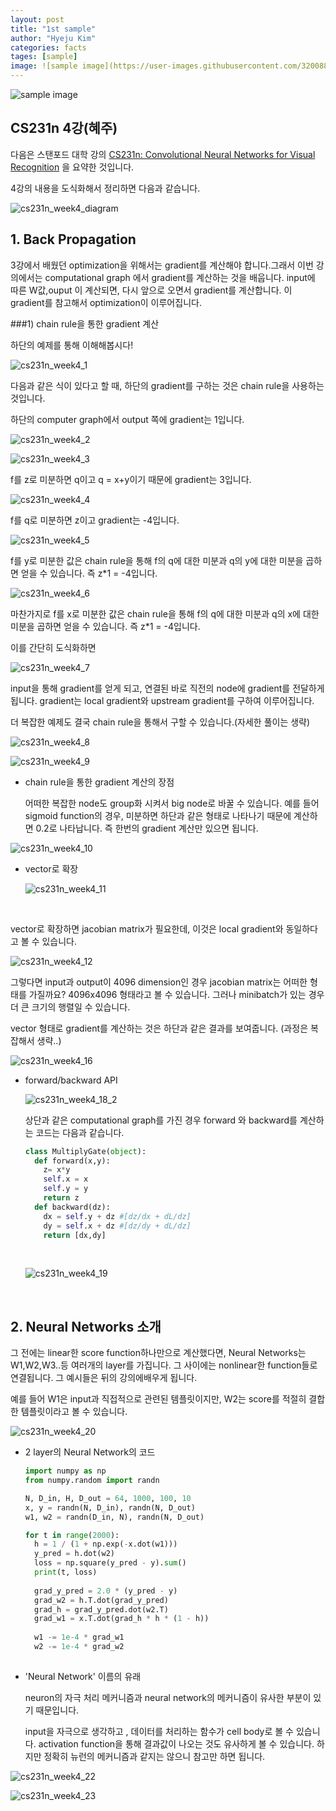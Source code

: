 ```yaml
---
layout: post
title: "1st sample"
author: "Hyeju Kim"
categories: facts
tages: [sample]
image: ![sample image](https://user-images.githubusercontent.com/32008883/34977620-99145b0c-fade-11e7-9b0e-c4398d95f9a2.jpg)
---
```




![sample image](https://user-images.githubusercontent.com/32008883/34977620-99145b0c-fade-11e7-9b0e-c4398d95f9a2.jpg)





##  CS231n 4강(혜주)

다음은 스탠포드 대학 강의  [CS231n: Convolutional Neural Networks for Visual Recognition](http://cs231n.stanford.edu/) 을 요약한 것입니다.



4강의 내용을 도식화해서 정리하면 다음과 같습니다. 

![cs231n_week4_diagram](https://user-images.githubusercontent.com/32008883/31546726-74d4b67a-b05f-11e7-98d9-6bd38e1bfa3f.JPG)

##  1. Back Propagation

3강에서 배웠던 optimization을 위해서는 gradient를 계산해야 합니다.그래서 이번 강의에서는 computational graph 에서 gradient를 계산하는 것을 배웁니다. input에 따른 W값,ouput 이 계산되면, 다시 앞으로 오면서 gradient를 계산합니다. 이 gradient를 참고해서 optimization이 이루어집니다.

###1) chain rule을 통한 gradient 계산

하단의 예제를 통해 이해해봅시다!

![cs231n_week4_1](https://user-images.githubusercontent.com/32008883/31546815-e6524fba-b05f-11e7-9e5c-0ace579f3028.JPG)



다음과 같은 식이 있다고 할 때, 하단의 gradient를 구하는 것은 chain rule을 사용하는 것입니다.

하단의 computer graph에서 output 쪽에 gradient는 1입니다.

![cs231n_week4_2](https://user-images.githubusercontent.com/32008883/31546831-f87d6774-b05f-11e7-8d5f-f6c6ff2c78b4.JPG)

![cs231n_week4_3](https://user-images.githubusercontent.com/32008883/31546856-1458c02e-b060-11e7-95bc-6696963b531a.JPG)

f를 z로 미분하면 q이고 q = x+y이기 때문에 gradient는 3입니다.

![cs231n_week4_4](https://user-images.githubusercontent.com/32008883/31546868-25dceb4a-b060-11e7-9bf0-3f3c1930ad31.JPG)

f를 q로 미분하면 z이고 gradient는 -4입니다.

![cs231n_week4_5](https://user-images.githubusercontent.com/32008883/31546990-99473220-b060-11e7-957a-3f8507416458.JPG)

f를 y로 미분한 값은 chain rule을 통해 f의 q에 대한 미분과 q의 y에 대한 미분을 곱하면 얻을 수 있습니다. 즉 z*1 = -4입니다.

![cs231n_week4_6](https://user-images.githubusercontent.com/32008883/31546991-99760906-b060-11e7-8d81-fc63dd928f77.JPG)

마찬가지로 f를 x로 미분한 값은 chain rule을 통해 f의 q에 대한 미분과 q의 x에 대한 미분을 곱하면 얻을 수 있습니다. 즉 z*1 = -4입니다.



이를 간단히 도식화하면

![cs231n_week4_7](https://user-images.githubusercontent.com/32008883/31547074-f0cc47ba-b060-11e7-96f9-f68fc413ba51.JPG)

input을 통해 gradient를 얻게 되고, 연결된 바로 직전의 node에 gradient를 전달하게 됩니다. gradient는 local gradient와 upstream gradient를 구하여 이루어집니다.



더 복잡한 예제도 결국 chain rule을 통해서 구할 수 있습니다.(자세한 풀이는 생략)

![cs231n_week4_8](https://user-images.githubusercontent.com/32008883/31547075-f104bd48-b060-11e7-8fdf-ddb4c1ff1846.JPG)

![cs231n_week4_9](https://user-images.githubusercontent.com/32008883/31547076-f13d7b74-b060-11e7-8d18-aa365d96363d.JPG)

- chain rule을 통한 gradient 계산의 장점

  어떠한 복잡한 node도 group화 시켜서 big node로 바꿀 수 있습니다. 예를 들어 sigmoid function의 경우, 미분하면 하단과 같은 형태로 나타나기 때문에 계산하면 0.2로 나타납니다. 즉 한번의 gradient 계산만 있으면 됩니다.



![cs231n_week4_10](https://user-images.githubusercontent.com/32008883/31547077-f1734cfe-b060-11e7-984b-ed613452b6a1.JPG)

- vector로 확장

  ![cs231n_week4_11](https://user-images.githubusercontent.com/32008883/31547332-e55f5628-b061-11e7-8e7f-f07877a47868.JPG)

  ​

vector로 확장하면 jacobian matrix가 필요한데, 이것은 local gradient와 동일하다고 볼 수 있습니다. 

![cs231n_week4_12](https://user-images.githubusercontent.com/32008883/31547334-e5a380dc-b061-11e7-885b-16059dfa846c.JPG)

그렇다면 input과 output이  4096 dimension인 경우 jacobian matrix는 어떠한 형태를 가질까요? 4096x4096 형태라고 볼 수 있습니다. 그러나 minibatch가 있는 경우 더 큰 크기의 행렬일 수 있습니다. 

vector 형태로 gradient를 계산하는 것은 하단과 같은 결과를 보여줍니다. (과정은 복잡해서 생략..)

![cs231n_week4_16](https://user-images.githubusercontent.com/32008883/31547479-7460e0e4-b062-11e7-829a-b21c261ed5d7.JPG)




- forward/backward API

  ![cs231n_week4_18_2](https://user-images.githubusercontent.com/32008883/31547808-a20f3f94-b063-11e7-98c8-eb5788103ef2.jpg)

  상단과 같은 computational graph를 가진 경우 forward 와 backward를 계산하는 코드는 다음과 같습니다.

  ```python
  class MultiplyGate(object):
    def forward(x,y):
      z= x*y
      self.x = x
      self.y = y
      return z
    def backward(dz):
      dx = self.y + dz #[dz/dx + dL/dz]
      dy = self.x + dz #[dz/dy + dL/dz]
      return [dx,dy]
  ```

  ​

  ![cs231n_week4_19](https://user-images.githubusercontent.com/32008883/31547837-c7c5cafa-b063-11e7-9d62-c9e01de18b09.JPG)

  ​

## 2. Neural Networks 소개

그 전에는 linear한 score function하나만으로 계산했다면, Neural Networks는 W1,W2,W3..등 여러개의 layer를 가집니다. 그 사이에는 nonlinear한 function들로 연결됩니다. 그 예시들은 뒤의 강의에배우게 됩니다.

예를 들어 W1은 input과 직접적으로 관련된 템플릿이지만, W2는 score를 적절히 결합한 템플릿이라고 볼 수 있습니다.



![cs231n_week4_20](https://user-images.githubusercontent.com/32008883/31547838-c7f05e96-b063-11e7-8517-005d47a0395e.JPG)



- 2 layer의 Neural Network의 코드

  ```python
  import numpy as np
  from numpy.random import randn

  N, D_in, H, D_out = 64, 1000, 100, 10
  x, y = randn(N, D_in), randn(N, D_out)
  w1, w2 = randn(D_in, N), randn(N, D_out)

  for t in range(2000):
    h = 1 / (1 + np.exp(-x.dot(w1)))
    y_pred = h.dot(w2)
    loss = np.square(y_pred - y).sum()
    print(t, loss)
    
    grad_y_pred = 2.0 * (y_pred - y)
    grad_w2 = h.T.dot(grad_y_pred)
    grad_h = grad_y_pred.dot(w2.T)
    grad_w1 = x.T.dot(grad_h * h * (1 - h))
    
    w1 -= 1e-4 * grad_w1
    w2 -= 1e-4 * grad_w2
    
  ```





- 'Neural Network' 이름의 유래

  neuron의 자극 처리 메커니즘과 neural network의 메커니즘이 유사한 부분이 있기 때문입니다.

  input을 자극으로 생각하고 , 데이터를 처리하는 함수가 cell body로 볼 수 있습니다. activation function을 통해 결과값이 나오는 것도 유사하게 볼 수 있습니다. 하지만 정확히 뉴런의 메커니즘과 같지는 않으니 참고만 하면 됩니다.



![cs231n_week4_22](https://user-images.githubusercontent.com/32008883/31547840-c84e3822-b063-11e7-92de-9652e5f86d34.JPG)

![cs231n_week4_23](https://user-images.githubusercontent.com/32008883/31547841-c8789c84-b063-11e7-9158-8562461cb2aa.JPG)


